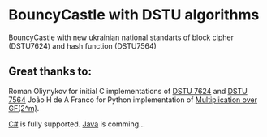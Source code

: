 # BouncyCastle with DSTU algorithms

BouncyCastle with new ukrainian national standarts of block cipher (DSTU7624) and hash function (DSTU7564)

## Great thanks to:

Roman Oliynykov for initial C implementations of [DSTU 7624](https://github.com/Roman-Oliynykov/Kalyna-reference) and [DSTU 7564](https://github.com/Roman-Oliynykov/Kupyna-reference)
João H de A Franco for Python implementation of [Multiplication over GF(2^m)](https://jhafranco.com/2012/02/17/multiplication-over-the-binary-finite-field-gf2m/).

[C#](https://www.bouncycastle.org/csharp/index.html) is fully supported. [Java](https://www.bouncycastle.org/java.html) is comming...

